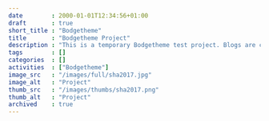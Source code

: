 ```yaml
---
date        : 2000-01-01T12:34:56+01:00
draft       : true
short_title : "Bodgetheme"
title       : "Bodgetheme Project"
description : "This is a temporary Bodgetheme test project. Blogs are created to test for the proper behaviour of new functionality."
tags        : []
categories  : []
activities  : ["Bodgetheme"]
image_src   : "/images/full/sha2017.jpg"
image_alt   : "Project"
thumb_src   : "/images/thumbs/sha2017.png"
thumb_alt   : "Project"
archived    : true
---
```

